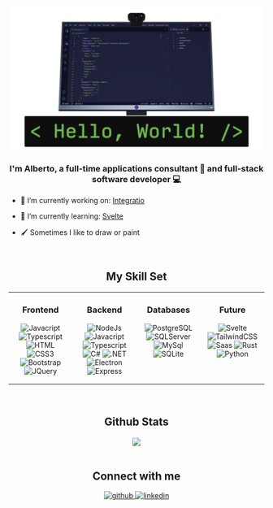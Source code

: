 ![Header](https://github.com/Windyle/windyle/blob/main/assets/header_image.png?raw=true)

### <div align="center">I'm Alberto, a full-time applications consultant 📱 and full-stack software developer 💻</div>

- 🔭 I’m currently working on: [Integratio](https://github.com/Windyle/integratio)

- 🌱 I’m currently learning: [Svelte](https://svelte.dev/)

- 🖌️ Sometimes I like to draw or paint

<br/>

## <div align="center">My Skill Set</div>

<div align="center">
<table><tr><td valign="top" width="25%">

<div align=center>

### Frontend

![Javacript](https://img.shields.io/badge/JavaScript-323330?style=for-the-badge&logo=javascript&logoColor=F7DF1E)
![Typescript](https://img.shields.io/badge/TypeScript-007ACC?style=for-the-badge&logo=typescript&logoColor=white)
![HTML](https://img.shields.io/badge/HTML-E34D2E?style=for-the-badge&logo=html5&logoColor=white)
![CSS3](https://img.shields.io/badge/CSS3-1572B6?style=for-the-badge&logo=css3&logoColor=white)
![Bootstrap](https://img.shields.io/badge/Bootstrap-563D7C?style=for-the-badge&logo=bootstrap&logoColor=white)
![JQuery](https://img.shields.io/badge/jQuery-0769AD?style=for-the-badge&logo=jquery&logoColor=white)

</div>

</td><td valign="top" width="25%">

<div align=center>

### Backend

![NodeJs](https://img.shields.io/badge/Node.js-43853D?style=for-the-badge&logo=node.js&logoColor=white)
![Javacript](https://img.shields.io/badge/JavaScript-323330?style=for-the-badge&logo=javascript&logoColor=F7DF1E)
![Typescript](https://img.shields.io/badge/TypeScript-007ACC?style=for-the-badge&logo=typescript&logoColor=white)
![C#](https://img.shields.io/badge/C%23-239120?style=for-the-badge&logo=c-sharp&logoColor=white)
![.NET](https://img.shields.io/badge/.NET-5C2D91?style=for-the-badge&logo=.net&logoColor=white)
![Electron](https://img.shields.io/badge/Electron-0769AD?style=for-the-badge&logo=electron&logoColor=white)
![Express](https://img.shields.io/badge/Express.js-404D59?style=for-the-badge&logo=express&logoColor=white)

</div>

</td><td valign="top" width="25%">

<div align=center>

### Databases

![PostgreSQL](https://img.shields.io/badge/PostgreSQL-316192?style=for-the-badge&logo=postgresql&logoColor=white)
![SQLServer](https://img.shields.io/badge/SQL_Server-CC2927?style=for-the-badge&logo=microsoft-sql-server&logoColor=white)
![MySql](https://img.shields.io/badge/MySQL-00000F?style=for-the-badge&logo=mysql&logoColor=white)
![SQLite](https://img.shields.io/badge/SQLite-07405E?style=for-the-badge&logo=sqlite&logoColor=white)

</div>

</td><td valign="top" width="25%">

<div align=center>

### Future

![Svelte](https://img.shields.io/badge/Svelte-4A4A55?style=for-the-badge&logo=svelte&logoColor=FF3E00)
![TailwindCSS](https://img.shields.io/badge/Tailwind_CSS-38B2AC?style=for-the-badge&logo=tailwind-css&logoColor=white)
![Saas](https://img.shields.io/badge/Sass-CC6699?style=for-the-badge&logo=sass&logoColor=white)
![Rust](https://img.shields.io/badge/Rust-000000?style=for-the-badge&logo=rust&logoColor=white)
![Python](https://img.shields.io/badge/Python-3776AB?style=for-the-badge&logo=python&logoColor=white)

</div>

</td></tr></table>
</div>

<br/>

## <div align="center">Github Stats</div>

<div align="center"><img src="https://github-readme-stats.vercel.app/api/top-langs/?username=Windyle&hide_border=true&layout=compact" align="center" /></div>

<br/>

## <div align="center">Connect with me</div>

<div align="center">
<a href="https://github.com/windyle" target="_blank">
<img src=https://img.shields.io/badge/github-%2324292e.svg?&style=for-the-badge&logo=github&logoColor=white alt=github style="margin-bottom: 5px;" />
</a>
<a href="https://linkedin.com/in/alberto-denti-1b1a581b8" target="_blank">
<img src=https://img.shields.io/badge/linkedin-%231E77B5.svg?&style=for-the-badge&logo=linkedin&logoColor=white alt=linkedin style="margin-bottom: 5px;" />
</a>  
</div>

